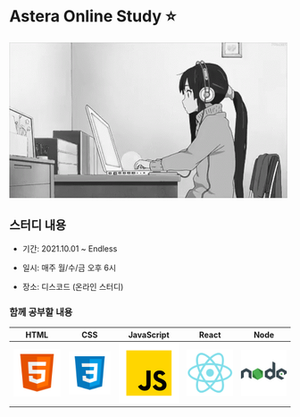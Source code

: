 # Astera Online Study ⭐️

![Astera Online Study](./images/study.gif)

## 스터디 내용

- 기간: 2021.10.01 ~ Endless

- 일시: 매주 월/수/금 오후 6시

- 장소: 디스코드 (온라인 스터디)

### 함께 공부할 내용

|  HTML   |  CSS   |  JavaScript   |  React   |  Node   |
| :-----: | :----: | :-----------: | :------: | :-----: |
| ![HTML] | ![CSS] | ![JavaScript] | ![React] | ![Node] |

<!-- References -->

[html]: ./images/html.svg
[css]: ./images/css.svg
[javascript]: ./images/javascript.svg
[react]: ./images/react.svg
[node]: ./images/node.svg
